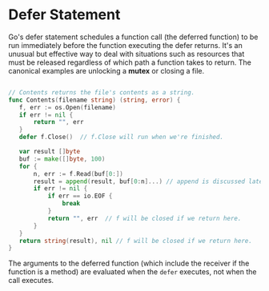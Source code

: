 # Defer Statement

Go's defer statement schedules a function call (the deferred function)
to be run immediately before the function executing the defer returns.
It's an unusual but effective way to deal with situations such as
resources that must be released regardless of which path a function
takes to return. The canonical examples are unlocking a **mutex** or
 closing a file.

 ```go

// Contents returns the file's contents as a string.
func Contents(filename string) (string, error) {
    f, err := os.Open(filename)
    if err != nil {
        return "", err
    }
    defer f.Close()  // f.Close will run when we're finished.

    var result []byte
    buf := make([]byte, 100)
    for {
        n, err := f.Read(buf[0:])
        result = append(result, buf[0:n]...) // append is discussed later.
        if err != nil {
            if err == io.EOF {
                break
            }
            return "", err  // f will be closed if we return here.
        }
    }
    return string(result), nil // f will be closed if we return here.
}

 ```

 The arguments to the deferred function (which include the receiver if the
 function is a method) are evaluated when the `defer` executes, not when
 the call executes.
